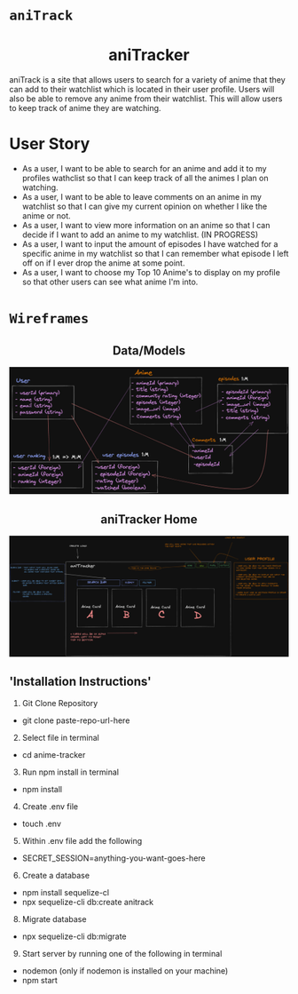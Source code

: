 # `aniTrack`
<h1 align="center">aniTracker</h1>
aniTrack is a site that allows users to search for a variety of anime that they can add to their watchlist which is located in their user profile. Users will also be able to remove any anime from their watchlist. This will allow users to keep track of anime they are watching. 

# User Story
- As a user, I want to be able to search for an anime and add it to my profiles wathclist so that I can keep track of all the animes I plan on watching.
- As a user, I want to be able to leave comments on an anime in my watchlist so that I can give my current opinion on whether I like the anime or not.
- As a user, I want to view more information on an anime so that I can decide if I want to add an anime to my watchlist.
(IN PROGRESS)
- As a user, I want to input the amount of episodes I have watched for a specific anime in my watchlist so that I can remember what episode I left off on if I ever drop the anime at some point.
- As a user, I want to choose my Top 10 Anime's to display on my profile so that other users can see what anime I'm into.
# `Wireframes`
<h2 align="center">Data/Models</h2>

![data tables & models](/wireframes/data.png)

<h2 align="center">aniTracker Home</h2>

![aniTrakcer Home](/wireframes/anitrackwf.png)

## 'Installation Instructions'

1. Git Clone Repository
- git clone paste-repo-url-here
2. Select file in terminal
- cd anime-tracker
3. Run npm install in terminal
- npm install
4. Create .env file
- touch .env
5. Within .env file add the following
- SECRET_SESSION=anything-you-want-goes-here
6. Create a database
- npm install sequelize-cl
- npx sequelize-cli db:create anitrack
8. Migrate database
- npx sequelize-cli db:migrate
9. Start server by running one of the following in terminal
- nodemon (only if nodemon is installed on your machine)
- npm start